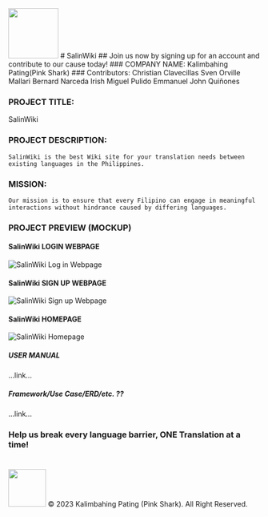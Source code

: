 <img src="https://github.com/clavecillascc/SalinWiki/assets/104261996/513e46d1-b288-47e8-ad9b-cff42f98c998" width="100" height="100">
# SalinWiki
## Join us now by signing up for an account and contribute to our cause today! 
### COMPANY NAME: Kalimbahing Pating(Pink Shark) 
### Contributors:
    Christian Clavecillas
    Sven Orville Mallari
    Bernard Narceda
    Irish Miguel Pulido
    Emmanuel John Quiñones

### PROJECT TITLE:
SalinWiki
### PROJECT DESCRIPTION:
    SalinWiki is the best Wiki site for your translation needs between existing languages in the Philippines.
### MISSION:
    Our mission is to ensure that every Filipino can engage in meaningful interactions without hindrance caused by differing languages. 

### PROJECT PREVIEW (MOCKUP)
#### SalinWiki LOGIN WEBPAGE
![SalinWiki Log in Webpage](https://github.com/clavecillascc/SalinWiki/assets/104261996/62b7f6e0-5738-46e6-b1ee-63d71db17c28)

#### SalinWiki SIGN UP WEBPAGE
![SalinWiki Sign up Webpage](https://github.com/clavecillascc/SalinWiki/assets/104261996/1da2efa2-85b8-4172-92b0-2d693e25d92c)

#### SalinWiki HOMEPAGE 
![SalinWiki Homepage](https://github.com/clavecillascc/SalinWiki/assets/104261996/0cea3f26-0c6e-4c39-a902-6f48ac07c656)

##### USER MANUAL
...link...

##### Framework/Use Case/ERD/etc. ??
...link...

### Help us break every language barrier, ONE Translation at a time!
#
<img src="https://github.com/clavecillascc/SalinWiki/assets/104261996/513e46d1-b288-47e8-ad9b-cff42f98c998" width="75" height="75"> 
© 2023 Kalimbahing Pating (Pink Shark). All Right Reserved.
